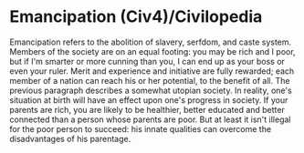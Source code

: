 # Emancipation (Civ4)/Civilopedia

Emancipation refers to the abolition of slavery, serfdom, and caste system. Members of the society are on an equal footing: you may be rich and I poor, but if I'm smarter or more cunning than you, I can end up as your boss or even your ruler. Merit and experience and initiative are fully rewarded; each member of a nation can reach his or her potential, to the benefit of all.
The previous paragraph describes a somewhat utopian society. In reality, one's situation at birth will have an effect upon one's progress in society. If your parents are rich, you are likely to be healthier, better educated and better connected than a person whose parents are poor. But at least it isn't illegal for the poor person to succeed: his innate qualities can overcome the disadvantages of his parentage.